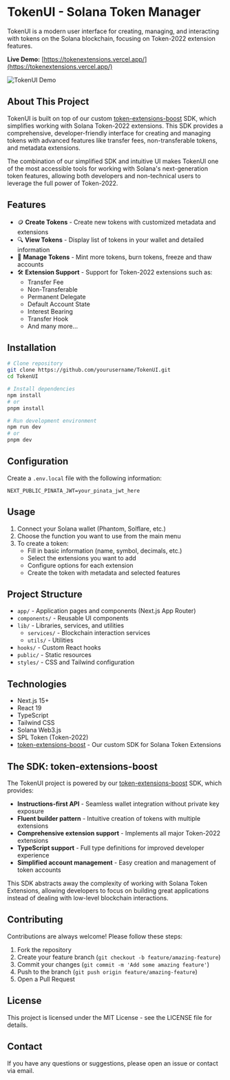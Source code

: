 # TokenUI - Solana Token Manager

TokenUI is a modern user interface for creating, managing, and interacting with tokens on the Solana blockchain, focusing on Token-2022 extension features.

**Live Demo:** [https://tokenextensions.vercel.app/](https://tokenextensions.vercel.app/)

![TokenUI Demo](public/token-preview.png)

## About This Project

TokenUI is built on top of our custom [token-extensions-boost](https://github.com/mocchaust64/token-extensions-boost) SDK, which simplifies working with Solana Token-2022 extensions. This SDK provides a comprehensive, developer-friendly interface for creating and managing tokens with advanced features like transfer fees, non-transferable tokens, and metadata extensions.

The combination of our simplified SDK and intuitive UI makes TokenUI one of the most accessible tools for working with Solana's next-generation token features, allowing both developers and non-technical users to leverage the full power of Token-2022.

## Features

- 🪙 **Create Tokens** - Create new tokens with customized metadata and extensions
- 🔍 **View Tokens** - Display list of tokens in your wallet and detailed information
- 🔄 **Manage Tokens** - Mint more tokens, burn tokens, freeze and thaw accounts
- 🛠️ **Extension Support** - Support for Token-2022 extensions such as:
  - Transfer Fee
  - Non-Transferable
  - Permanent Delegate
  - Default Account State
  - Interest Bearing
  - Transfer Hook
  - And many more...

## Installation

```bash
# Clone repository
git clone https://github.com/yourusername/TokenUI.git
cd TokenUI

# Install dependencies
npm install
# or
pnpm install

# Run development environment
npm run dev
# or
pnpm dev
```

## Configuration

Create a `.env.local` file with the following information:

```
NEXT_PUBLIC_PINATA_JWT=your_pinata_jwt_here
```

## Usage

1. Connect your Solana wallet (Phantom, Solflare, etc.)
2. Choose the function you want to use from the main menu
3. To create a token:
   - Fill in basic information (name, symbol, decimals, etc.)
   - Select the extensions you want to add
   - Configure options for each extension
   - Create the token with metadata and selected features

## Project Structure

- `app/` - Application pages and components (Next.js App Router)
- `components/` - Reusable UI components
- `lib/` - Libraries, services, and utilities
  - `services/` - Blockchain interaction services
  - `utils/` - Utilities
- `hooks/` - Custom React hooks
- `public/` - Static resources
- `styles/` - CSS and Tailwind configuration

## Technologies

- Next.js 15+
- React 19
- TypeScript
- Tailwind CSS
- Solana Web3.js
- SPL Token (Token-2022)
- [token-extensions-boost](https://github.com/mocchaust64/token-extensions-boost) - Our custom SDK for Solana Token Extensions

## The SDK: token-extensions-boost

The TokenUI project is powered by our [token-extensions-boost](https://github.com/mocchaust64/token-extensions-boost) SDK, which provides:

- **Instructions-first API** - Seamless wallet integration without private key exposure
- **Fluent builder pattern** - Intuitive creation of tokens with multiple extensions
- **Comprehensive extension support** - Implements all major Token-2022 extensions
- **TypeScript support** - Full type definitions for improved developer experience
- **Simplified account management** - Easy creation and management of token accounts

This SDK abstracts away the complexity of working with Solana Token Extensions, allowing developers to focus on building great applications instead of dealing with low-level blockchain interactions.

## Contributing

Contributions are always welcome! Please follow these steps:

1. Fork the repository
2. Create your feature branch (`git checkout -b feature/amazing-feature`)
3. Commit your changes (`git commit -m 'Add some amazing feature'`)
4. Push to the branch (`git push origin feature/amazing-feature`)
5. Open a Pull Request

## License

This project is licensed under the MIT License - see the LICENSE file for details.

## Contact

If you have any questions or suggestions, please open an issue or contact via email.
